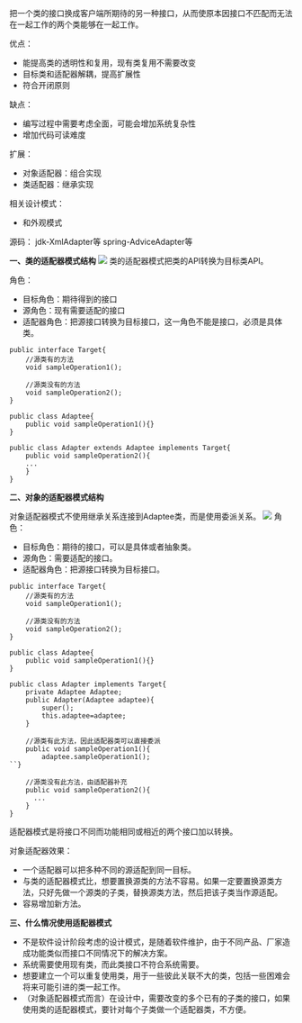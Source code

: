 把一个类的接口换成客户端所期待的另一种接口，从而使原本因接口不匹配而无法在一起工作的两个类能够在一起工作。

优点：
- 能提高类的透明性和复用，现有类复用不需要改变
- 目标类和适配器解耦，提高扩展性
- 符合开闭原则

缺点：
- 编写过程中需要考虑全面，可能会增加系统复杂性
- 增加代码可读难度

扩展：
- 对象适配器：组合实现
- 类适配器：继承实现

相关设计模式：
- 和外观模式

源码：
jdk-XmlAdapter等
spring-AdviceAdapter等

**一、类的适配器模式结构**
![](https://upload-images.jianshu.io/upload_images/9449419-d4775b868a974228.png?imageMogr2/auto-orient/strip%7CimageView2/2/w/1240)
类的适配器模式把类的API转换为目标类API。

角色：
- 目标角色：期待得到的接口
- 源角色：现有需要适配的接口
- 适配器角色：把源接口转换为目标接口，这一角色不能是接口，必须是具体类。
```
public interface Target{
    //源类有的方法
    void sampleOperation1();

    //源类没有的方法
    void sampleOperation2();
}
```
```
public class Adaptee{
    public void sampleOperation1(){}
}
```
```
public class Adapter extends Adaptee implements Target{
    public void sampleOperation2(){
    ...
    }
}
```

**二、对象的适配器模式结构**

对象适配器模式不使用继承关系连接到Adaptee类，而是使用委派关系。
![](https://upload-images.jianshu.io/upload_images/9449419-698ea1c5886d19a8.png?imageMogr2/auto-orient/strip%7CimageView2/2/w/1240)
角色：
- 目标角色：期待的接口，可以是具体或者抽象类。
- 源角色：需要适配的接口。
- 适配器角色：把源接口转换为目标接口。
```
public interface Target{
    //源类有的方法
    void sampleOperation1();

    //源类没有的方法
    void sampleOperation2();
}
```
```
public class Adaptee{
    public void sampleOperation1(){}
}
```
```
public class Adapter implements Target{
    private Adaptee Adaptee;
    public Adapter(Adaptee adaptee){
        super();
        this.adaptee=adaptee;
    }

    //源类有此方法，因此适配器类可以直接委派
    public void sampleOperation1(){
        adaptee.sampleOperation1();
``}

    //源类没有此方法，由适配器补充
    public void sampleOperation2(){
      ...
    }
}
```
适配器模式是将接口不同而功能相同或相近的两个接口加以转换。

对象适配器效果：
- 一个适配器可以把多种不同的源适配到同一目标。
- 与类的适配器模式比，想要置换源类的方法不容易。如果一定要置换源类方法，只好先做一个源类的子类，替换源类方法，然后把该子类当作源适配。
- 容易增加新方法。

**三、什么情况使用适配器模式**
- 不是软件设计阶段考虑的设计模式，是随着软件维护，由于不同产品、厂家造成功能类似而接口不同情况下的解决方案。
- 系统需要使用现有类，而此类接口不符合系统需要。
- 想要建立一个可以重复使用类，用于一些彼此关联不大的类，包括一些困难会将来可能引进的类一起工作。
- （对象适配器模式而言）在设计中，需要改变的多个已有的子类的接口，如果使用类的适配器模式，要针对每个子类做一个适配器类，不方便。

